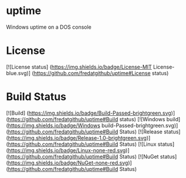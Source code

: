 uptime
======

Windows uptime on a DOS console

# License
[![License status] (https://img.shields.io/badge/License-MIT License-blue.svg)] (https://github.com/fredatgithub/uptime#License status)

# Build Status
[![Build] (https://img.shields.io/badge/Build-Passed-brightgreen.svg)] (https://github.com/fredatgithub/uptime#Build status)
[![Windows build] (https://img.shields.io/badge/Windows build-Passed-brightgreen.svg)] (https://github.com/fredatgithub/uptime#Build Status)
[![Release status] (https://img.shields.io/badge/Release-1.0-brightgreen.svg)] (https://github.com/fredatgithub/uptime#Build Status)
[![Linux status] (https://img.shields.io/badge/Linux-none-red.svg)] (https://github.com/fredatgithub/uptime#Build Status)
[![NuGet status] (https://img.shields.io/badge/NuGet-none-red.svg)] (https://github.com/fredatgithub/uptime#Build Status)
